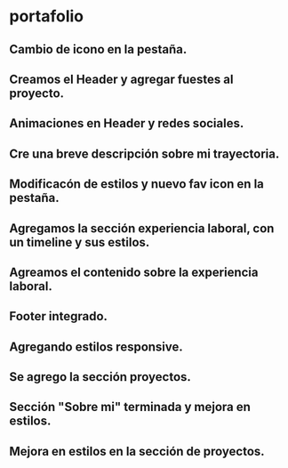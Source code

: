 # portafolio
## Cambio de icono en la pestaña.
## Creamos el Header y agregar fuestes al proyecto.
## Animaciones en Header y redes sociales.
## Cre una breve descripción sobre mi trayectoria.
## Modificacón de estilos y nuevo fav icon en la pestaña.
## Agregamos la sección experiencia laboral, con un timeline y sus estilos.
## Agreamos el contenido sobre la experiencia laboral.
## Footer integrado.
## Agregando estilos responsive.
## Se agrego la sección proyectos.
## Sección "Sobre mi" terminada y mejora en estilos.
## Mejora en estilos en la sección de proyectos.
